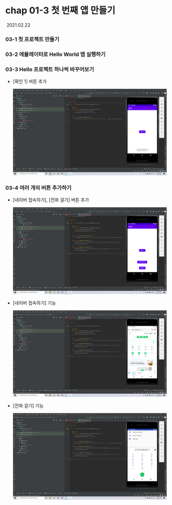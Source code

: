 # chap 01-3 첫 번째 앱 만들기

​																																											2021.02.22



### 03-1 첫 프로젝트 만들기

### 03-2 에뮬레이터로 Hello World 앱 실행하기



### 03-3 Hello 프로젝트 하나씩 바꾸어보기

* [확인 1] 버튼 추가

  ![char03-1_1](https://github.com/hyunmin0317/AndroidProgramming/blob/master/chap01/section3/github/chap01-3_1.png?raw=true)



### 03-4 여러 개의 버튼 추가하기

* [네이버 접속하기], [전화 걸기] 버튼 추가

  ![char03-1_2](https://github.com/hyunmin0317/AndroidProgramming/blob/master/chap01/section3/github/chap01-3_2.png?raw=true)

* [네이버 접속하기] 기능

  ![char03-1_3](https://github.com/hyunmin0317/AndroidProgramming/blob/master/chap01/section3/github/chap01-3_3.png?raw=true)

* [전화 걸기] 기능

  ![char03-1_4](https://github.com/hyunmin0317/AndroidProgramming/blob/master/chap01/section3/github/chap01-3_4.png?raw=true)
  
  